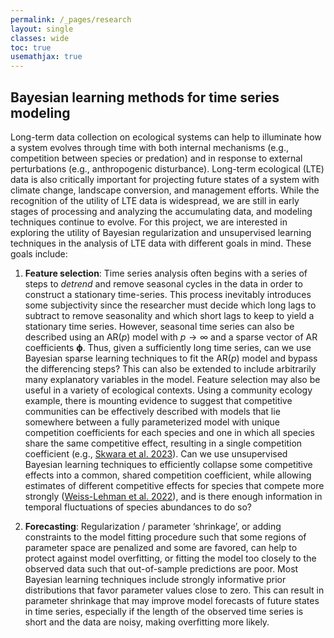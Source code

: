 ```yaml
---
permalink: /_pages/research
layout: single
classes: wide
toc: true
usemathjax: true
---
```


## Bayesian learning methods for time series modeling

Long-term data collection on ecological systems can help to illuminate how a system evolves through time with both internal mechanisms (e.g., competition between species or predation) and in response to external perturbations (e.g., anthropogenic disturbance). Long-term ecological (LTE) data is also critically important for projecting future states of a system with climate change, landscape conversion, and management efforts. While the recognition of the utility of LTE data is widespread, we are still in early stages of processing and analyzing the accumulating data, and modeling techniques continue to evolve. For this project, we are interested in exploring the utility of Bayesian regularization and unsupervised learning techniques in the analysis of LTE data with different goals in mind. These goals include:

  1. **Feature selection**: Time series analysis often begins with a series of steps to *detrend* and remove seasonal cycles in the data in order to construct a stationary time-series. This process inevitably introduces some subjectivity since the researcher must decide which long lags to subtract to remove seasonality and which short lags to keep to yield a stationary time series. However, seasonal time series can also be described using an AR($p$) model with $p \to \infty$ and a sparse vector of AR coefficients $\boldsymbol \phi$. Thus, given a sufficiently long time series, can we use Bayesian sparse learning techniques to fit the AR($p$) model and bypass the differencing steps? This can also be extended to include arbitrarily many explanatory variables in the model.
  Feature selection may also be useful in a variety of ecological contexts. Using a community ecology example, there is mounting evidence to suggest that competitive communities can be effectively described with models that lie somewhere between a fully parameterized model with unique competition coefficients for each species and one in which all species share the same competitive effect, resulting in a single competition coefficient (e.g., [Skwara et al. 2023](https://doi.org/10.1111/2041-210X.14028)). Can we use unsupervised Bayesian learning techniques to efficiently collapse some competitive effects into a common, shared competition coefficient, while allowing estimates of different competitive effects for species that compete more strongly ([Weiss-Lehman et al. 2022](https://doi.org/10.1111/ele.13977)), and is there enough information in temporal fluctuations of species abundances to do so?
  
  2. **Forecasting**: Regularization / parameter ‘shrinkage’, or adding constraints to the model fitting procedure such that some regions of parameter space are penalized and some are favored, can help to protect against model overfitting, or fitting the model too closely to the observed data such that out-of-sample predictions are poor. Most Bayesian learning techniques include strongly informative prior distributions that favor parameter values close to zero. This can result in parameter shrinkage that may improve model forecasts of future states in time series, especially if the length of the observed time series is short and the data are noisy, making overfitting more likely.
  

  